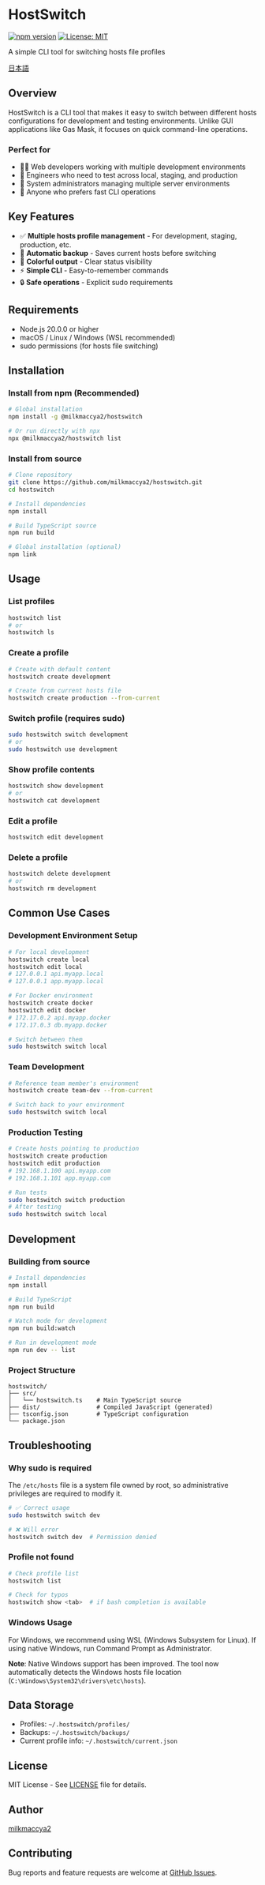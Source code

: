 # HostSwitch

[![npm version](https://badge.fury.io/js/@milkmaccya2%2Fhostswitch.svg)](https://www.npmjs.com/package/@milkmaccya2/hostswitch)
[![License: MIT](https://img.shields.io/badge/License-MIT-yellow.svg)](https://opensource.org/licenses/MIT)

A simple CLI tool for switching hosts file profiles

[日本語](README.ja.md)

## Overview

HostSwitch is a CLI tool that makes it easy to switch between different hosts configurations for development and testing environments. Unlike GUI applications like Gas Mask, it focuses on quick command-line operations.

### Perfect for

- 👨‍💻 Web developers working with multiple development environments
- 🔧 Engineers who need to test across local, staging, and production
- 🏢 System administrators managing multiple server environments
- 🚀 Anyone who prefers fast CLI operations

## Key Features

- ✅ **Multiple hosts profile management** - For development, staging, production, etc.
- 💾 **Automatic backup** - Saves current hosts before switching
- 🎨 **Colorful output** - Clear status visibility
- ⚡ **Simple CLI** - Easy-to-remember commands
- 🔒 **Safe operations** - Explicit sudo requirements

## Requirements

- Node.js 20.0.0 or higher
- macOS / Linux / Windows (WSL recommended)
- sudo permissions (for hosts file switching)

## Installation

### Install from npm (Recommended)
```bash
# Global installation
npm install -g @milkmaccya2/hostswitch

# Or run directly with npx
npx @milkmaccya2/hostswitch list
```

### Install from source
```bash
# Clone repository
git clone https://github.com/milkmaccya2/hostswitch.git
cd hostswitch

# Install dependencies
npm install

# Build TypeScript source
npm run build

# Global installation (optional)
npm link
```

## Usage

### List profiles
```bash
hostswitch list
# or
hostswitch ls
```

### Create a profile
```bash
# Create with default content
hostswitch create development

# Create from current hosts file
hostswitch create production --from-current
```

### Switch profile (requires sudo)
```bash
sudo hostswitch switch development
# or
sudo hostswitch use development
```

### Show profile contents
```bash
hostswitch show development
# or
hostswitch cat development
```

### Edit a profile
```bash
hostswitch edit development
```

### Delete a profile
```bash
hostswitch delete development
# or
hostswitch rm development
```

## Common Use Cases

### Development Environment Setup

```bash
# For local development
hostswitch create local
hostswitch edit local
# 127.0.0.1 api.myapp.local
# 127.0.0.1 app.myapp.local

# For Docker environment
hostswitch create docker
hostswitch edit docker
# 172.17.0.2 api.myapp.docker
# 172.17.0.3 db.myapp.docker

# Switch between them
sudo hostswitch switch local
```

### Team Development

```bash
# Reference team member's environment
hostswitch create team-dev --from-current

# Switch back to your environment
sudo hostswitch switch local
```

### Production Testing

```bash
# Create hosts pointing to production
hostswitch create production
hostswitch edit production
# 192.168.1.100 api.myapp.com
# 192.168.1.101 app.myapp.com

# Run tests
sudo hostswitch switch production
# After testing
sudo hostswitch switch local
```

## Development

### Building from source
```bash
# Install dependencies
npm install

# Build TypeScript
npm run build

# Watch mode for development
npm run build:watch

# Run in development mode
npm run dev -- list
```

### Project Structure
```
hostswitch/
├── src/
│   └── hostswitch.ts    # Main TypeScript source
├── dist/                # Compiled JavaScript (generated)
├── tsconfig.json        # TypeScript configuration
└── package.json
```

## Troubleshooting

### Why sudo is required

The `/etc/hosts` file is a system file owned by root, so administrative privileges are required to modify it.

```bash
# ✅ Correct usage
sudo hostswitch switch dev

# ❌ Will error
hostswitch switch dev  # Permission denied
```

### Profile not found

```bash
# Check profile list
hostswitch list

# Check for typos
hostswitch show <tab>  # if bash completion is available
```

### Windows Usage

For Windows, we recommend using WSL (Windows Subsystem for Linux). If using native Windows, run Command Prompt as Administrator.

**Note**: Native Windows support has been improved. The tool now automatically detects the Windows hosts file location (`C:\Windows\System32\drivers\etc\hosts`).

## Data Storage

- Profiles: `~/.hostswitch/profiles/`
- Backups: `~/.hostswitch/backups/`
- Current profile info: `~/.hostswitch/current.json`

## License

MIT License - See [LICENSE](LICENSE) file for details.

## Author

[milkmaccya2](https://github.com/milkmaccya2)

## Contributing

Bug reports and feature requests are welcome at [GitHub Issues](https://github.com/milkmaccya2/hostswitch/issues).